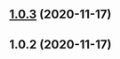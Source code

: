 ## [1.0.3](https://github.com/imcuttle/slider-doc/compare/v1.0.2...v1.0.3) (2020-11-17)

## 1.0.2 (2020-11-17)
